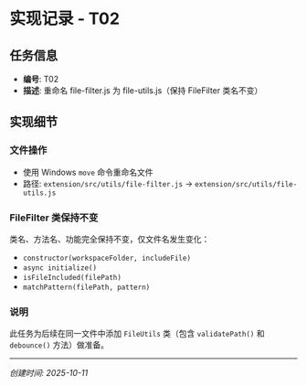 # 实现记录 - T02

## 任务信息
- **编号**: T02
- **描述**: 重命名 file-filter.js 为 file-utils.js（保持 FileFilter 类名不变）

## 实现细节

### 文件操作
- 使用 Windows `move` 命令重命名文件
- 路径: `extension/src/utils/file-filter.js` → `extension/src/utils/file-utils.js`

### FileFilter 类保持不变
类名、方法名、功能完全保持不变，仅文件名发生变化：
- `constructor(workspaceFolder, includeFile)`
- `async initialize()`
- `isFileIncluded(filePath)`
- `matchPattern(filePath, pattern)`

### 说明
此任务为后续在同一文件中添加 `FileUtils` 类（包含 `validatePath()` 和 `debounce()` 方法）做准备。

---
*创建时间: 2025-10-11*

